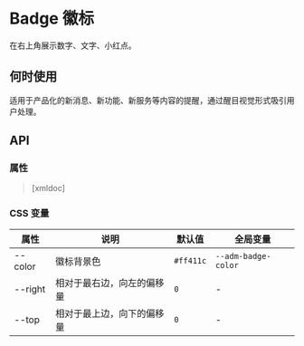# Badge 徽标

在右上角展示数字、文字、小红点。

## 何时使用

适用于产品化的新消息、新功能、新服务等内容的提醒，通过醒目视觉形式吸引用户处理。

<code-demo Src="Demos/Components/Badge/Demos/Demo1"></code-demo>

## API

### 属性

> [xmldoc]

### CSS 变量

| 属性    | 说明                       | 默认值    | 全局变量            |
| ------- | -------------------------- | --------- | ------------------- |
| --color | 徽标背景色                 | `#ff411c` | `--adm-badge-color` |
| --right | 相对于最右边，向左的偏移量 | `0`       | -                   |
| --top   | 相对于最上边，向下的偏移量 | `0`       | -                   |

